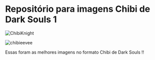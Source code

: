 # Repositório para imagens Chibi de Dark Souls 1

![ChibiKnight](https://user-images.githubusercontent.com/39087171/68776906-94dcdd00-060f-11ea-9967-aa1a34778a43.png)

![chibieevee](https://user-images.githubusercontent.com/39087171/68896734-e3bb6d00-070a-11ea-958a-e07bd673b112.jpg)


Essas foram as melhores imagens no formato Chibi de Dark Souls !!
